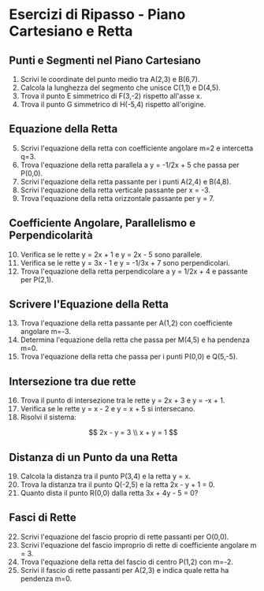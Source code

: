 # Esercizi di Ripasso - Piano Cartesiano e Retta

## Punti e Segmenti nel Piano Cartesiano

1. Scrivi le coordinate del punto medio tra A(2,3) e B(6,7).
2. Calcola la lunghezza del segmento che unisce C(1,1) e D(4,5).
3. Trova il punto E simmetrico di F(3,-2) rispetto all'asse x.
4. Trova il punto G simmetrico di H(-5,4) rispetto all'origine.

## Equazione della Retta

5. Scrivi l'equazione della retta con coefficiente angolare m=2 e intercetta q=3.
6. Trova l'equazione della retta parallela a y = -1/2x + 5 che passa per P(0,0).
7. Scrivi l'equazione della retta passante per i punti A(2,4) e B(4,8).
8. Scrivi l'equazione della retta verticale passante per x = -3.
9. Trova l'equazione della retta orizzontale passante per y = 7.

## Coefficiente Angolare, Parallelismo e Perpendicolarità

10. Verifica se le rette y = 2x + 1 e y = 2x - 5 sono parallele.
11. Verifica se le rette y = 3x - 1 e y = -1/3x + 7 sono perpendicolari.
12. Trova l'equazione della retta perpendicolare a y = 1/2x + 4 e passante per P(2,1).

## Scrivere l'Equazione della Retta

13. Trova l'equazione della retta passante per A(1,2) con coefficiente angolare m=-3.
14. Determina l'equazione della retta che passa per M(4,5) e ha pendenza m=0.
15. Trova l'equazione della retta che passa per i punti P(0,0) e Q(5,-5).

## Intersezione tra due rette

16. Trova il punto di intersezione tra le rette y = 2x + 3 e y = -x + 1.
17. Verifica se le rette y = x - 2 e y = x + 5 si intersecano.
18. Risolvi il sistema:

   $$
   2x - y = 3 \\
   x + y = 1
   $$

## Distanza di un Punto da una Retta

19. Calcola la distanza tra il punto P(3,4) e la retta y = x.
20. Trova la distanza tra il punto Q(-2,5) e la retta 2x - y + 1 = 0.
21. Quanto dista il punto R(0,0) dalla retta 3x + 4y - 5 = 0?

## Fasci di Rette

22. Scrivi l'equazione del fascio proprio di rette passanti per O(0,0).
23. Scrivi l'equazione del fascio improprio di rette di coefficiente angolare m = 3.
24. Trova l'equazione della retta del fascio di centro P(1,2) con m=-2.
25. Scrivi il fascio di rette passanti per A(2,3) e indica quale retta ha pendenza m=0.
